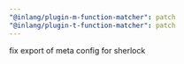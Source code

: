 ```yaml
---
"@inlang/plugin-m-function-matcher": patch
"@inlang/plugin-t-function-matcher": patch
---
```


fix export of meta config for sherlock
